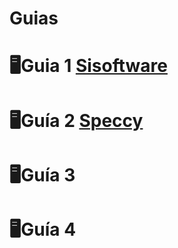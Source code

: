 # Guias
# 🖥️Guia 1 [Sisoftware](https://github.com/AnyiNieto/guia1/blob/main/SiSoftware)
# 🖥️Guía 2 [Speccy](https://github.com/AnyiNieto/guia1/blob/main/Speccy)
# 🖥️Guía 3 []()
# 🖥️Guía 4 []()
